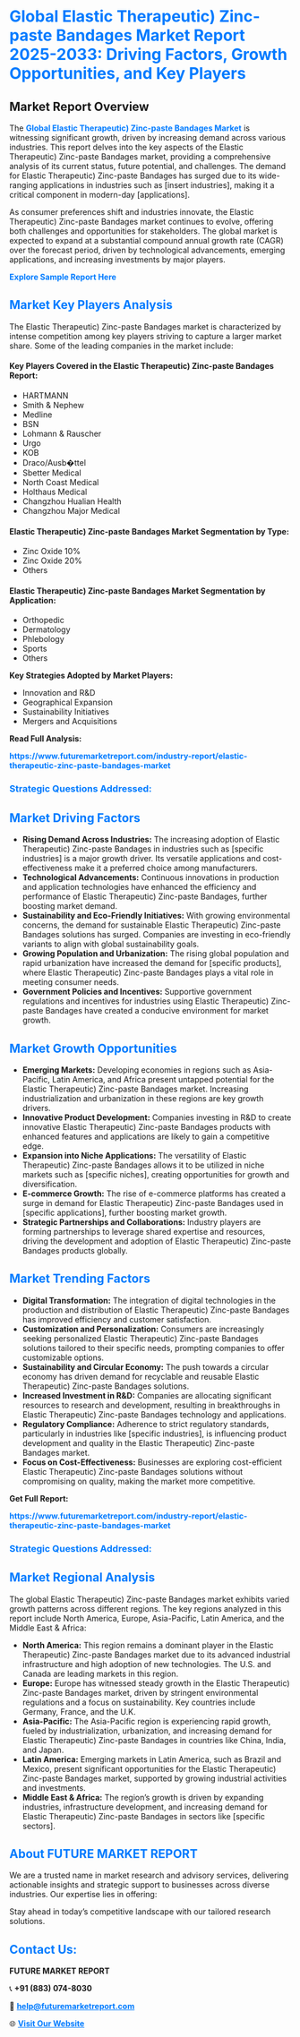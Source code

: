 <h1 style="color: #007BFF;">Global Elastic Therapeutic) Zinc-paste Bandages Market Report 2025-2033: Driving Factors, Growth Opportunities, and Key Players</h1>

<section id="overview">
<h2>Market Report Overview</h2>
<p>The <a href="https://www.futuremarketreport.com/industry-report/elastic-therapeutic-zinc-paste-bandages-market" style="color: #007BFF; text-decoration: none;"><strong>Global Elastic Therapeutic) Zinc-paste Bandages Market</strong></a> is witnessing significant growth, driven by increasing demand across various industries. This report delves into the key aspects of the Elastic Therapeutic) Zinc-paste Bandages market, providing a comprehensive analysis of its current status, future potential, and challenges. The demand for Elastic Therapeutic) Zinc-paste Bandages has surged due to its wide-ranging applications in industries such as [insert industries], making it a critical component in modern-day [applications].</p>
<p>As consumer preferences shift and industries innovate, the Elastic Therapeutic) Zinc-paste Bandages market continues to evolve, offering both challenges and opportunities for stakeholders. The global market is expected to expand at a substantial compound annual growth rate (CAGR) over the forecast period, driven by technological advancements, emerging applications, and increasing investments by major players.</p>
</section>

<section id="overview">
<p><a href="https://www.futuremarketreport.com/request-sample/reportId=80519" style="color: #007BFF; text-decoration: none;"><strong>Explore Sample Report Here</strong></a></p>
</section>

<section id="key-players">
<h2 style="color: #007BFF;">Market Key Players Analysis</h2>
<p>The Elastic Therapeutic) Zinc-paste Bandages market is characterized by intense competition among key players striving to capture a larger market share. Some of the leading companies in the market include:</p>
<h4>Key Players Covered in the Elastic Therapeutic) Zinc-paste Bandages Report:</h4>
<ul><li>HARTMANN</li><li>Smith &amp; Nephew</li><li>Medline</li><li>BSN</li><li>Lohmann &amp; Rauscher</li><li>Urgo</li><li>KOB</li><li>Draco/Ausb�ttel</li><li>Sbetter Medical</li><li>North Coast Medical</li><li>Holthaus Medical</li><li>Changzhou Hualian Health</li><li>Changzhou Major Medical</li></ul>
<h4>Elastic Therapeutic) Zinc-paste Bandages Market Segmentation by Type:</h4>
<ul><li>Zinc Oxide 10%</li><li>Zinc Oxide 20%</li><li>Others</li></ul>

<h4>Elastic Therapeutic) Zinc-paste Bandages Market Segmentation by Application:</h4>
<ul><li>Orthopedic</li><li>Dermatology</li><li>Phlebology</li><li>Sports</li><li>Others</li></ul>
<p><strong>Key Strategies Adopted by Market Players:</strong></p>
<ul>
<li>Innovation and R&D</li>
<li>Geographical Expansion</li>
<li>Sustainability Initiatives</li>
<li>Mergers and Acquisitions</li>
</ul>
</section>

<section>
<p><strong>Read Full Analysis: </strong></p><a href="https://www.futuremarketreport.com/industry-report/elastic-therapeutic-zinc-paste-bandages-market" style="color: #007BFF; text-decoration: none;"><strong>https://www.futuremarketreport.com/industry-report/elastic-therapeutic-zinc-paste-bandages-market</strong></a>
<h3 style="color: #007BFF;">Strategic Questions Addressed:</h3>
</section>

<section id="driving-factors">
<h2 style="color: #007BFF;">Market Driving Factors</h2>
<ul>
<li><strong>Rising Demand Across Industries:</strong> The increasing adoption of Elastic Therapeutic) Zinc-paste Bandages in industries such as [specific industries] is a major growth driver. Its versatile applications and cost-effectiveness make it a preferred choice among manufacturers.</li>
<li><strong>Technological Advancements:</strong> Continuous innovations in production and application technologies have enhanced the efficiency and performance of Elastic Therapeutic) Zinc-paste Bandages, further boosting market demand.</li>
<li><strong>Sustainability and Eco-Friendly Initiatives:</strong> With growing environmental concerns, the demand for sustainable Elastic Therapeutic) Zinc-paste Bandages solutions has surged. Companies are investing in eco-friendly variants to align with global sustainability goals.</li>
<li><strong>Growing Population and Urbanization:</strong> The rising global population and rapid urbanization have increased the demand for [specific products], where Elastic Therapeutic) Zinc-paste Bandages plays a vital role in meeting consumer needs.</li>
<li><strong>Government Policies and Incentives:</strong> Supportive government regulations and incentives for industries using Elastic Therapeutic) Zinc-paste Bandages have created a conducive environment for market growth.</li>
</ul>
</section>

<section id="growth-opportunities">
<h2 style="color: #007BFF;">Market Growth Opportunities</h2>
<ul>
<li><strong>Emerging Markets:</strong> Developing economies in regions such as Asia-Pacific, Latin America, and Africa present untapped potential for the Elastic Therapeutic) Zinc-paste Bandages market. Increasing industrialization and urbanization in these regions are key growth drivers.</li>
<li><strong>Innovative Product Development:</strong> Companies investing in R&D to create innovative Elastic Therapeutic) Zinc-paste Bandages products with enhanced features and applications are likely to gain a competitive edge.</li>
<li><strong>Expansion into Niche Applications:</strong> The versatility of Elastic Therapeutic) Zinc-paste Bandages allows it to be utilized in niche markets such as [specific niches], creating opportunities for growth and diversification.</li>
<li><strong>E-commerce Growth:</strong> The rise of e-commerce platforms has created a surge in demand for Elastic Therapeutic) Zinc-paste Bandages used in [specific applications], further boosting market growth.</li>
<li><strong>Strategic Partnerships and Collaborations:</strong> Industry players are forming partnerships to leverage shared expertise and resources, driving the development and adoption of Elastic Therapeutic) Zinc-paste Bandages products globally.</li>
</ul>
</section>

<section id="trending-factors">
<h2 style="color: #007BFF;">Market Trending Factors</h2>
<ul>
<li><strong>Digital Transformation:</strong> The integration of digital technologies in the production and distribution of Elastic Therapeutic) Zinc-paste Bandages has improved efficiency and customer satisfaction.</li>
<li><strong>Customization and Personalization:</strong> Consumers are increasingly seeking personalized Elastic Therapeutic) Zinc-paste Bandages solutions tailored to their specific needs, prompting companies to offer customizable options.</li>
<li><strong>Sustainability and Circular Economy:</strong> The push towards a circular economy has driven demand for recyclable and reusable Elastic Therapeutic) Zinc-paste Bandages solutions.</li>
<li><strong>Increased Investment in R&D:</strong> Companies are allocating significant resources to research and development, resulting in breakthroughs in Elastic Therapeutic) Zinc-paste Bandages technology and applications.</li>
<li><strong>Regulatory Compliance:</strong> Adherence to strict regulatory standards, particularly in industries like [specific industries], is influencing product development and quality in the Elastic Therapeutic) Zinc-paste Bandages market.</li>
<li><strong>Focus on Cost-Effectiveness:</strong> Businesses are exploring cost-efficient Elastic Therapeutic) Zinc-paste Bandages solutions without compromising on quality, making the market more competitive.</li>
</ul>
</section>

<section>
<p><strong>Get Full Report: </strong></p><a href="https://www.futuremarketreport.com/industry-report/elastic-therapeutic-zinc-paste-bandages-market" style="color: #007BFF; text-decoration: none;"><strong>https://www.futuremarketreport.com/industry-report/elastic-therapeutic-zinc-paste-bandages-market</strong></a>
<h3 style="color: #007BFF;">Strategic Questions Addressed:</h3>
</section>


<section id="regional-analysis">
<h2 style="color: #007BFF;">Market Regional Analysis</h2>
<p>The global Elastic Therapeutic) Zinc-paste Bandages market exhibits varied growth patterns across different regions. The key regions analyzed in this report include North America, Europe, Asia-Pacific, Latin America, and the Middle East & Africa:</p>
<ul>
<li><strong>North America:</strong> This region remains a dominant player in the Elastic Therapeutic) Zinc-paste Bandages market due to its advanced industrial infrastructure and high adoption of new technologies. The U.S. and Canada are leading markets in this region.</li>
<li><strong>Europe:</strong> Europe has witnessed steady growth in the Elastic Therapeutic) Zinc-paste Bandages market, driven by stringent environmental regulations and a focus on sustainability. Key countries include Germany, France, and the U.K.</li>
<li><strong>Asia-Pacific:</strong> The Asia-Pacific region is experiencing rapid growth, fueled by industrialization, urbanization, and increasing demand for Elastic Therapeutic) Zinc-paste Bandages in countries like China, India, and Japan.</li>
<li><strong>Latin America:</strong> Emerging markets in Latin America, such as Brazil and Mexico, present significant opportunities for the Elastic Therapeutic) Zinc-paste Bandages market, supported by growing industrial activities and investments.</li>
<li><strong>Middle East & Africa:</strong> The region’s growth is driven by expanding industries, infrastructure development, and increasing demand for Elastic Therapeutic) Zinc-paste Bandages in sectors like [specific sectors].</li>
</ul>
</section>

<footer>
<h2 style="color: #007BFF;">About FUTURE MARKET REPORT</h2>
<p>We are a trusted name in market research and advisory services, delivering actionable insights and strategic support to businesses across diverse industries. Our expertise lies in offering:</p>

<p>Stay ahead in today’s competitive landscape with our tailored research solutions.</p>

<h2 style="color: #007BFF;">Contact Us:</h2>
<p><strong>FUTURE MARKET REPORT</strong></p>
<p>📞 <strong>+91 (883) 074-8030</strong></p>
<p>📧 <strong><a href="mailto:help@futuremarketreport.com" style="color: #007BFF;">help@futuremarketreport.com</a></strong></p>
<p>🌐 <strong><a href="https://www.futuremarketreport.com/" style="color: #007BFF;">Visit Our Website</a></strong></p>
</footer>
